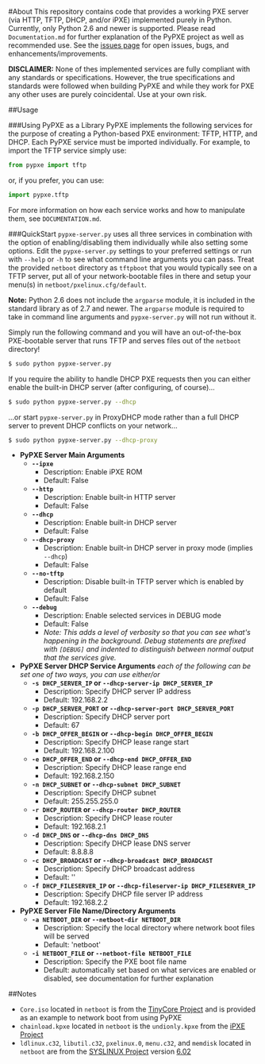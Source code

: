 #About
This repository contains code that provides a working PXE server (via HTTP, TFTP, DHCP, and/or iPXE) implemented purely in Python. Currently, only Python 2.6 and newer is supported. Please read `Documentation.md` for further explanation of the PyPXE project as well as recommended use. See the [issues page](https://github.com/psychomario/PyPXE/issues) for open issues, bugs, and enhancements/improvements.

**DISCLAIMER:** None of thes implemented services are fully compliant with any standards or specifications. However, the true specifications and standards were followed when building PyPXE and while they work for PXE any other uses are purely coincidental. Use at your own risk.

##Usage

###Using PyPXE as a Library
PyPXE implements the following services for the purpose of creating a Python-based PXE environment: TFTP, HTTP, and DHCP. Each PyPXE service must be imported individually. For example, to import the TFTP service simply use:
```python
from pypxe import tftp
```
or, if you prefer, you can use:
```python
import pypxe.tftp
```
For more information on how each service works and how to manipulate them, see  `DOCUMENTATION.md`.

###QuickStart
`pypxe-server.py` uses all three services in combination with the option of enabling/disabling them individually while also setting some options. Edit the `pypxe-server.py` settings to your preferred settings or run with `--help` or `-h` to see what command line arguments you can pass. Treat the provided `netboot` directory as `tftpboot` that you would typically see on a TFTP server, put all of your network-bootable files in there and setup your menu(s) in `netboot/pxelinux.cfg/default`.

**Note:** Python 2.6 does not include the `argparse` module, it is included in the standard library as of 2.7 and newer. The `argparse` module is required to take in command line arguments and `pypxe-server.py` will not run without it.

Simply run the following command and you will have an out-of-the-box PXE-bootable server that runs TFTP and serves files out of the `netboot` directory!
```bash
$ sudo python pypxe-server.py
```
If you require the ability to handle DHCP PXE requests then you can either enable the built-in DHCP server (after configuring, of course)...
```bash
$ sudo python pypxe-server.py --dhcp
```
...or start `pypxe-server.py` in ProxyDHCP mode rather than a full DHCP server to prevent DHCP conflicts on your network...
```bash
$ sudo python pypxe-server.py --dhcp-proxy
```

* __PyPXE Server Main Arguments__
  * __`--ipxe`__
    * Description: Enable iPXE ROM
    * Default: False
  * __`--http`__
    * Description: Enable built-in HTTP server
    * Default: False
  * __`--dhcp`__
    * Description: Enable built-in DHCP server
    * Default: False
  * __`--dhcp-proxy`__
    * Description: Enable built-in DHCP server in proxy mode (implies `--dhcp`)
    * Default: False
  * __`--no-tftp`__
    * Description: Disable built-in TFTP server which is enabled by default
    * Default: False
  * __`--debug`__
    * Description: Enable selected services in DEBUG mode
    * Default: False
    * _Note: This adds a level of verbosity so that you can see what's happening in the background. Debug statements are prefixed with `[DEBUG]` and indented to distinguish between normal output that the services give._
* __PyPXE Server DHCP Service Arguments__ _each of the following can be set one of two ways, you can use either/or_
  * __`-s DHCP_SERVER_IP` or `--dhcp-server-ip DHCP_SERVER_IP`__
    * Description: Specify DHCP server IP address
    * Default: 192.168.2.2
  * __`-p DHCP_SERVER_PORT` or `--dhcp-server-port DHCP_SERVER_PORT`__
    * Description: Specify DHCP server port
    * Default: 67
  * __`-b DHCP_OFFER_BEGIN` or `--dhcp-begin DHCP_OFFER_BEGIN`__
    * Description: Specify DHCP lease range start
    * Default: 192.168.2.100
  * __`-e DHCP_OFFER_END` or `--dhcp-end DHCP_OFFER_END`__
    * Description: Specify DHCP lease range end
    * Default: 192.168.2.150
  * __`-n DHCP_SUBNET` or `--dhcp-subnet DHCP_SUBNET`__
    * Description: Specify DHCP subnet
    * Default: 255.255.255.0
  * __`-r DHCP_ROUTER` or `--dhcp-router DHCP_ROUTER`__
    * Description: Specify DHCP lease router
    * Default: 192.168.2.1
  * __`-d DHCP_DNS` or `--dhcp-dns DHCP_DNS`__
    * Description: Specify DHCP lease DNS server 
    * Default: 8.8.8.8
  * __`-c DHCP_BROADCAST` or `--dhcp-broadcast DHCP_BROADCAST`__
    * Description: Specify DHCP broadcast address
    * Default: '<broadcast>'
  * __`-f DHCP_FILESERVER_IP` or `--dhcp-fileserver-ip DHCP_FILESERVER_IP`__
    * Description: Specify DHCP file server IP address
    * Default: 192.168.2.2
* __PyPXE Server File Name/Directory Arguments__
  * __`-a NETBOOT_DIR` or `--netboot-dir NETBOOT_DIR`__
    * Description: Specify the local directory where network boot files will be served 
    * Default: 'netboot'
  * __`-i NETBOOT_FILE` or `--netboot-file NETBOOT_FILE`__
    * Description: Specify the PXE boot file name
    * Default: automatically set based on what services are enabled or disabled, see documentation for further explanation

##Notes
* `Core.iso` located in `netboot` is from the [TinyCore Project](http://distro.ibiblio.org/tinycorelinux/) and is provided as an example to network boot from using PyPXE
* `chainload.kpxe` located in `netboot` is the `undionly.kpxe` from the [iPXE Project](http://ipxe.org/)  
* `ldlinux.c32`, `libutil.c32`, `pxelinux.0`, `menu.c32`, and `memdisk` located in `netboot` are from the [SYSLINUX Project](http://www.syslinux.org/) version [6.02](http://www.syslinux.org/wiki/index.php/Syslinux_6_Changelog#Changes_in_6.02)
